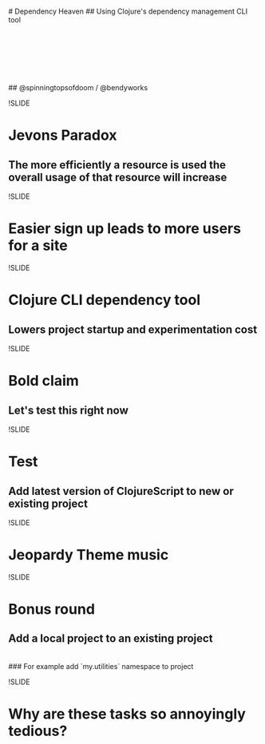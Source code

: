 <br />
<br />
<br />
<br />
# Dependency Heaven
## Using Clojure's dependency management CLI tool
<br />
<br />
<br />
<br />
<br />
<br />
<br />
<br />
## @spinningtopsofdoom / @bendyworks

!SLIDE

# Jevons Paradox
## The more efficiently a resource is used the overall usage of that resource will increase

!SLIDE

# Easier sign up leads to more users for a site

!SLIDE

# Clojure CLI dependency tool
## Lowers project startup and experimentation cost

!SLIDE

# Bold claim
## Let's test this right now

!SLIDE

# Test
## Add latest version of ClojureScript to new or existing project

!SLIDE

# Jeopardy Theme music

!SLIDE

# Bonus round
## Add a local project to an existing project
<br />
### For example add `my.utilities` namespace to project

!SLIDE

# Why are these tasks so annoyingly tedious?
